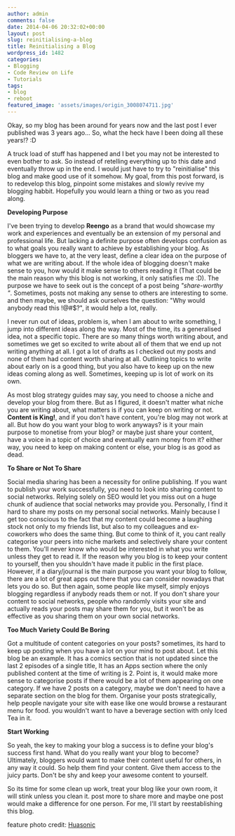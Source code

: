 ```yaml
---
author: admin
comments: false
date: 2014-04-06 20:32:02+00:00
layout: post
slug: reinitialising-a-blog
title: Reinitialising a Blog
wordpress_id: 1482
categories:
- Blogging
- Code Review on Life
- Tutorials
tags:
- blog
- reboot
featured_image: 'assets/images/origin_3008074711.jpg'
---
```


Okay, so my blog has been around for years now and the last post I ever published was 3 years ago... So, what the heck have I been doing all these years!? :D

A truck load of stuff has happened and I bet you may not be interested to even bother to ask. So instead of retelling everything up to this date and eventually throw up in the end. I would just have to try to "reinitialise" this blog and make good use of it somehow. My goal, from this post forward, is to redevelop this blog, pinpoint some mistakes and slowly revive my blogging habbit. Hopefully you would learn a thing or two as you read along.

**Developing Purpose**

I've been trying to develop **Reengo** as a brand that would showcase my work and experiences and eventually be an extension of my personal and professional life. But lacking a definite purpose often develops confusion as to what goals you really want to achieve by establishing your blog. As bloggers we have to, at the very least, define a clear idea on the purpose of what we are writing about. If the whole idea of blogging doesn't make sense to you, how would it make sense to others reading it (That could be the main reason why this blog is not working, it only satisfies me :D). The purpose we have to seek out is the concept of a post being _"share-worthy "_. Sometimes, posts not making any sense to others are interesting to some. and then maybe, we should ask ourselves the question: "Why would anybody read this !@#$?", it would help a lot, really.

I never run out of ideas, problem is, when I am about to write something, I jump into different ideas along the way. Most of the time, its a generalised idea, not a specific topic. There are so many things worth writing about, and sometimes we get so excited to write about all of them that we end up not writing anything at all. I got a lot of drafts as I checked out my posts and none of them had content worth sharing at all. Outlining topics to write about early on is a good thing, but you also have to keep up on the new ideas coming along as well. Sometimes, keeping up is lot of work on its own.

As most blog strategy guides may say, you need to choose a niche and develop your blog from there. But as I figured, it doesn't matter what niche you are writing about, what matters is if you can keep on writing or not. **Content is King!**, and if you don't have content, you're blog may not work at all. But how do you want your blog to work anyways? is it your main purpose to monetise from your blog? or maybe just share your content, have a voice in a topic of choice and eventually earn money from it? either way, you need to keep on making content or else, your blog is as good as dead.

**To Share or Not To Share**

Social media sharing has been a necessity for online publishing. If you want to publish your work successfully, you need to look into sharing content to social networks. Relying solely on SEO would let you miss out on a huge chunk of audience that social networks may provide you. Personally, I find it hard to share my posts on my personal social networks. Mainly because I get too conscious to the fact that my content could become a laughing stock not only to my friends list, but also to my colleagues and ex-coworkers who does the same thing. But come to think of it, you cant really categorise your peers into niche markets and selectively share your content to them. You'll never know who would be interested in what you write unless they get to read it. If the reason why you blog is to keep your content to yourself, then you shouldn't have made it public in the first place. However, if a diary/journal is the main purpose you want your blog to follow, there are a lot of great apps out there that you can consider nowadays that lets you do so. But then again, some people like myself, simply enjoys blogging regardless if anybody reads them or not. If you don't share your content to social networks, people who randomly visits your site and actually reads your posts may share them for you, but it won't be as effective as you sharing them on your own social networks.

**Too Much Variety Could Be Boring**

Got a multitude of content categories on your posts? sometimes, its hard to keep up posting when you have a lot on your mind to post about. Let this blog be an example. It has a comics section that is not updated since the last 2 episodes of a single title, It has an Apps section where the only published content at the time of writing is 2. Point is, it would make more sense to categorise posts if there would be a lot of them appearing on one category. If we have 2 posts on a category, maybe we don't need to have a separate section on the blog for them. Organise your posts strategically, help people navigate your site with ease like one would browse a restaurant menu for food. you wouldn't want to have a beverage section with only Iced Tea in it.

**Start Working**

So yeah, the key to making your blog a success is to define your blog's success first hand. What do you really want your blog to become? Ultimately, bloggers would want to make their content useful for others, in any way it could. So help them find your content. Give them access to the juicy parts. Don't be shy and keep your awesome content to yourself.

So its time for some clean up work, treat your blog like your own room, it will stink unless you clean it. post more to share more and maybe one post would make a difference for one person. For me, I'll start by reestablishing this blog.

feature photo credit: [Huasonic](http://www.flickr.com/photos/huasonic/3008074711/)
